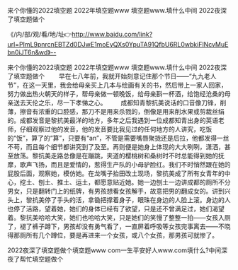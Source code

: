 来个你懂的2022填空题
2022年填空题www
填空题www.填什么中间
2022夜深了填空题做个


《/内/部/观/看/地/址👉http://www.baidu.com/link?url=PImL9pnrcnEBTZd0DJwE1moEyQXs0YpuTA91QfbU6RL0wbkiFlNcvMuEbn0iJT6n&wd》--

来个你懂的2022填空题
2022年填空题www
填空题www.填什么中间
2022夜深了填空题做个
　　早在七八年前，我就开始刻意记住那个节日——“九九老人节”，在这一天里，我会给母亲买上几本与绘画有关的书，然后带上一家人回家，努力做出热火朝天的样子，帮母亲做一顿晚饭，给母亲斟一杯酒，给饱经沧桑的母亲送去天伦之乐，尽一下孝悌之心。
　　成都知青黎抗美说话的口音像刀锋，削薄，擦音有浓重的口腔感，那刀不是用来杀戮的，倒像是用来削水果或剪裁丝绢的。成都发音是黎抗美最洋的地方，多年之后我遇到一位成都知青出身的英语老师，仔细观察过他的发音，他的发音要比我见过的任何地方的人讲究，吃饭的“饭”，算了的“算”，只要有“an”，不管是需要嘴唇聚拢还是后拉，他都发得一丝不苟，而且每个细节都讲究到了及至。再则便是她身上体现的大大咧咧，潇洒，甚至放荡。黎抗美走路总像是在蹦跳，夹道的樱桃树和桑树时不时总能得到她的抚摩，歌声飞扬，而且是爱情的，惹得生产队的小母驴脸红。我们不时悄然跟在她的屁股后面，观察她，模仿她。在龙嘴子抬田改土现场，黎抗美成了所有女青年的中心，挖土、刨土、推土、运土，都愿意贴近她。她一边刨土一边讲成都的厕所不分男女，只是翻转门上的纸牌，有男孩想看女孩解手，故意把男的翻成女的。讲到兴头上，黎抗美停了手头的活，拿锄把撑着身子，眼珠在身边的人脸上滚。身边的人也停了活路，望着她，她们的身体已经有了欲望，只是还不曾满足过，她们渴望着。黎抗美哈哈大笑，她们也哈哈大笑，只是她们的笑慢了整整一拍——女孩入厕了，褪了裤子蹲下，男孩却没有勇气看了，一直屏着呼吸等女孩完事离去——不晓得那厕所有几个蹲位，要是再进来一个女孩，或八个女孩，那男孩可就惨了。





2022夜深了填空题做个填空题www com一生平安好人www.com填什么?中间深夜了帮忙填空题做个
